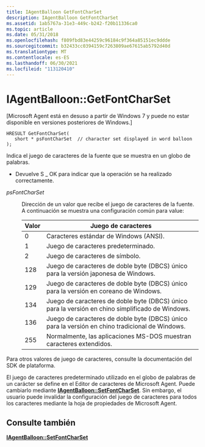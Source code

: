 ```yaml
---
title: IAgentBalloon GetFontCharSet
description: IAgentBalloon GetFontCharSet
ms.assetid: 1ab5767a-31e3-449c-b242-f20b11336ca0
ms.topic: article
ms.date: 05/31/2018
ms.openlocfilehash: f809fbd83e44259c96184c9f364a85151ec9ddde
ms.sourcegitcommit: b32433cc0394159c7263809ae67615ab5792d40d
ms.translationtype: MT
ms.contentlocale: es-ES
ms.lasthandoff: 06/30/2021
ms.locfileid: "113120410"
---
```

# <a name="iagentballoongetfontcharset"></a>IAgentBalloon::GetFontCharSet

\[Microsoft Agent está en desuso a partir de Windows 7 y puede no estar disponible en versiones posteriores de Windows.\]

``` syntax
HRESULT GetFontCharSet(
   short * psFontCharSet  // character set displayed in word balloon
); 
```

Indica el juego de caracteres de la fuente que se muestra en un globo de palabras.

-   Devuelve S \_ OK para indicar que la operación se ha realizado correctamente.

<dl> <dt>

<span id="psFontCharSet"></span><span id="psfontcharset"></span><span id="PSFONTCHARSET"></span>*psFontCharSet*
</dt> <dd>

Dirección de un valor que recibe el juego de caracteres de la fuente. A continuación se muestra una configuración común para value:



| Valor    | Juego de caracteres                                                                                       |
|-----|----------------------------------------------------------------------------------------|
| 0   | Caracteres estándar de Windows (ANSI).                                                    |
| 1   | Juego de caracteres predeterminado.                                                                 |
| 2   | Juego de caracteres de símbolo.                                                              |
| 128 | Juego de caracteres de doble byte (DBCS) único para la versión japonesa de Windows.            |
| 129 | Juego de caracteres de doble byte (DBCS) único para la versión en coreano de Windows.              |
| 134 | Juego de caracteres de doble byte (DBCS) único para la versión en chino simplificado de Windows.  |
| 136 | Juego de caracteres de doble byte (DBCS) único para la versión en chino tradicional de Windows. |
| 255 | Normalmente, las aplicaciones MS-DOS muestran caracteres extendidos.                          |



 

</dd> </dl>

Para otros valores de juego de caracteres, consulte la documentación del SDK de plataforma.

El juego de caracteres predeterminado utilizado en el globo de palabras de un carácter se define en el Editor de caracteres de Microsoft Agent. Puede cambiarlo mediante [**IAgentBalloon::SetFontCharSet**](iagentballoon--setfontcharset.md). Sin embargo, el usuario puede invalidar la configuración del juego de caracteres para todos los caracteres mediante la hoja de propiedades de Microsoft Agent.

## <a name="see-also"></a>Consulte también

[**IAgentBalloon::SetFontCharSet**](iagentballoon--setfontcharset.md)


 

 




